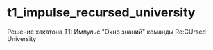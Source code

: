 # t1_impulse_recursed_university
Решение хакатона T1: Импульс "Окно знаний" команды Re:CUrsed University
